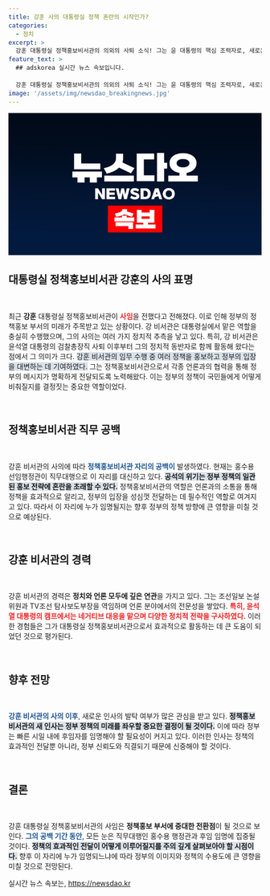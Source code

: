 ```yaml
---
title: 강훈 사의 대통령실 정책 혼란의 시작인가?
categories:
  - 정치
excerpt: >
  강훈 대통령실 정책홍보비서관의 의외의 사퇴 소식! 그는 윤 대통령의 핵심 조력자로, 새로운 정부 요직을 향한 행보가 주목됩니다. 그의 뒤에 어떤 변화가 기다릴까요?
feature_text: >
  ## adskorea 실시간 뉴스 속보입니다.

  강훈 대통령실 정책홍보비서관의 의외의 사퇴 소식! 그는 윤 대통령의 핵심 조력자로, 새로운 정부 요직을 향한 행보가 주목됩니다. 그의 뒤에 어떤 변화가 기다릴까요?
image: '/assets/img/newsdao_breakingnews.jpg'
---
```


<p><img src="/assets/img/newsdao_breakingnews.jpg" alt="adskorea 속보" /></p>

<h2 data-ke-size="size26">대통령실 정책홍보비서관 강훈의 사의 표명</h2>

<p data-ke-size="size16">&nbsp;</p>

<p data-ke-size="size16">최근 <b>강훈</b> 대통령실 정책홍보비서관이 <b><span style="color: #ee2323;">사임</span></b>을 전했다고 전해졌다. 이로 인해 정부의 정책홍보 부서의 미래가 주목받고 있는 상황이다. 강 비서관은 대통령실에서 맡은 역할을 충실히 수행했으며, 그의 사의는 여러 가지 정치적 추측을 낳고 있다. 특히, 강 비서관은 윤석열 대통령의 검찰총장직 사퇴 이후부터 그의 정치적 동반자로 함께 활동해 왔다는 점에서 그 의미가 크다. </b><span style="background-color: #21538527;">강훈 비서관의 임무 수행 중 여러 정책을 홍보하고 정부의 입장을 대변하는 데 기여하였다.</span></b> 그는 정책홍보비서관으로서 각종 언론과의 협력을 통해 정부의 메시지가 명확하게 전달되도록 노력해왔다. 이는 정부의 정책이 국민들에게 어떻게 비춰질지를 결정짓는 중요한 역할이었다.</p>

<p data-ke-size="size16">&nbsp;</p>

<h2 data-ke-size="size26">정책홍보비서관 직무 공백</h2>

<p data-ke-size="size16">&nbsp;</p>

<p data-ke-size="size16">강훈 비서관의 사의에 따라 <b><span style="color: #1a5490;">정책홍보비서관 자리의 공백이</span></b> 발생하였다. 현재는 홍수용 선임행정관이 직무대행으로 이 자리를 대신하고 있다. <b><span style="background-color: #21538527;">공석의 위기는 정부 정책의 일관된 홍보 전략에 혼란을 초래할 수 있다.</span></b> 정책홍보비서관의 역할은 언론과의 소통을 통해 정책을 효과적으로 알리고, 정부의 입장을 성심껏 전달하는 데 필수적인 역할로 여겨지고 있다. 따라서 이 자리에 누가 임명될지는 향후 정부의 정책 방향에 큰 영향을 미칠 것으로 예상된다.</p>

<p data-ke-size="size16">&nbsp;</p>

<h2 data-ke-size="size26">강훈 비서관의 경력</h2>

<p data-ke-size="size16">&nbsp;</p>

<p data-ke-size="size16">강훈 비서관의 경력은 <b>정치와 언론 모두에 깊은 연관</b>을 가지고 있다. 그는 조선일보 논설위원과 TV조선 탐사보도부장을 역임하며 언론 분야에서의 전문성을 쌓았다. <b><span style="color: #ee2323;">특히, 윤석열 대통령의 캠프에서는 네거티브 대응을 맡으며 다양한 정치적 전략을 구사하였다.</span></b> 이러한 경험들은 그가 대통령실 정책홍보비서관으로서 효과적으로 활동하는 데 큰 도움이 되었던 것으로 평가된다.</p>

<p data-ke-size="size16">&nbsp;</p>

<h2 data-ke-size="size26">향후 전망</h2>

<p data-ke-size="size16">&nbsp;</p>

<p data-ke-size="size16"><b><span style="color: #1a5490;">강훈 비서관의 사의 이후</span></b>, 새로운 인사의 발탁 여부가 많은 관심을 받고 있다. <b><span style="background-color: #21538527;">정책홍보비서관의 새 인사는 정부 정책의 미래를 좌우할 중요한 결정이 될 것이다.</span></b> 이에 따라 정부는 빠른 시일 내에 후임자를 임명해야 할 필요성이 커지고 있다. 이러한 인사는 정책의 효과적인 전달뿐 아니라, 정부 신뢰도와 직결되기 때문에 신중해야 할 것이다.</p>

<p data-ke-size="size16">&nbsp;</p>

<h2 data-ke-size="size26">결론</h2>

<p data-ke-size="size16">&nbsp;</p>

<p data-ke-size="size16">강훈 대통령실 정책홍보비서관의 사임은 <b>정책홍보 부서에 중대한 전환점</b>이 될 것으로 보인다. <b><span style="color: #1a5490;">그의 공백 기간 동안</span></b>, 모든 눈은 직무대행인 홍수용 행정관과 후임 임명에 집중될 것이다. <b><span style="background-color: #21538527;">정책의 효과적인 전달이 어떻게 이루어질지를 주의 깊게 살펴보아야 할 시점이다.</span></b> 향후 이 자리에 누가 임명되느냐에 따라 정부의 이미지와 정책의 수용도에 큰 영향을 미칠 것으로 전망된다.</p>
실시간 뉴스 속보는, <a href="https://newsdao.kr" rel="dofollow">https://newsdao.kr</a>


